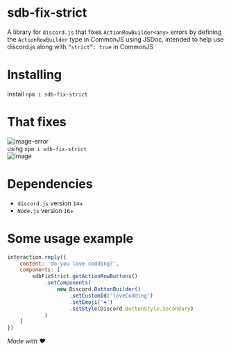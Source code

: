 # sdb-fix-strict
A library for `discord.js` that fixes `ActionRowBuilder<any>` errors by defining the `ActionRowBuilder` type in CommonJS using JSDoc, intended to help use discord.js along with `“strict”: true` in CommonJS

# Installing
install `npm i sdb-fix-strict`

# That fixes
![image-error](https://github.com/user-attachments/assets/0b9284f8-24d6-4f44-b6aa-e4743913f3d6)
<br>
using `npm i sdb-fix-strict`
<br>
![image](https://github.com/user-attachments/assets/31e02959-2ad5-457f-9471-f437eada42af)


# Dependencies
- `discord.js` version `14`+
- `Node.js` version `16`+

# Some usage example
```js
interaction.reply({
	content: 'do you love codding?',
	components: [
		sdbFixStrict.getActionRowButtons()
			.setComponents(
				new Discord.ButtonBuilder()
					.setCustomId('loveCodding')
					.setEmoji('❤')
					.setStyle(Discord.ButtonStyle.Secondary)
			)
	]
})
```

*Made with ♥*
